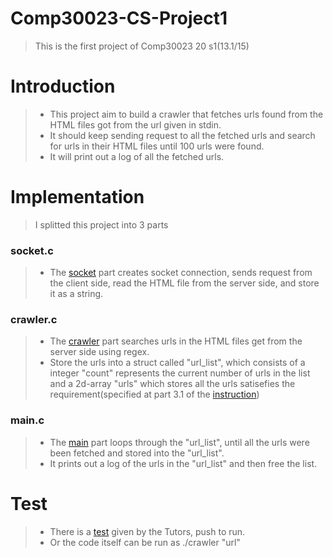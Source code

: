 # Comp30023-CS-Project1
>This is the first project of Comp30023 20 s1(13.1/15)

Introduction
============
>- This project aim to build a crawler that fetches urls found from the HTML files got from the url given in stdin.
>- It  should keep sending request to all the fetched urls and search for urls in their HTML files until 100 urls were found.
>- It will print out a log of all the fetched urls.

Implementation
==============
>I splitted this project into 3 parts
### socket.c #
>- The [socket](https://github.com/zsqSeraphina/Comp30023-CS-Project1/blob/master/socket.c) part creates socket connection, sends request from the client side, read the HTML file from the server side, and store it as a string.
### crawler.c #
>- The [crawler](https://github.com/zsqSeraphina/Comp30023-CS-Project1/blob/master/crawler.c) part searches urls in the HTML files get from the server side using regex.
>- Store the urls into a struct called "url_list", which consists of a integer "count" represents the current number of urls in the list and a 2d-array "urls" which stores all the urls satisefies the requirement(specified at part 3.1 of the [instruction](https://github.com/zsqSeraphina/Comp30023-CS-Project1/blob/master/web_crawler.pdf))
### main.c #
>- The [main](https://github.com/zsqSeraphina/Comp30023-CS-Project1/blob/master/main.c) part loops through the "url_list", until all the urls were been fetched and stored into the "url_list".
>- It prints out a log of the urls in the "url_list" and then free the list.

Test
====
>- There is a [test](https://github.com/zsqSeraphina/Comp30023-CS-Project1/blob/master/.gitlab-ci.yml) given by the Tutors, push to run.
>- Or the code itself can be run as ./crawler "url"
